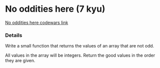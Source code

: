 # No oddities here (7 kyu)
[No oddities here codewars link](https://www.codewars.com/kata/51fd6bc82bc150b28e0000ce)

### Details
Write a small function that returns the values of an array that are not odd.

All values in the array will be integers. Return the good values in the order they are given.